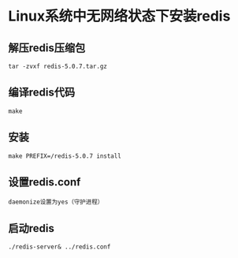 # Linux系统中无网络状态下安装redis

## 解压redis压缩包
```shell
tar -zvxf redis-5.0.7.tar.gz
```

## 编译redis代码
```shell
make
```

## 安装
```shell
make PREFIX=/redis-5.0.7 install
```

## 设置redis.conf
```shell
daemonize设置为yes（守护进程）
```

## 启动redis
```shell
./redis-server& ../redis.conf
```